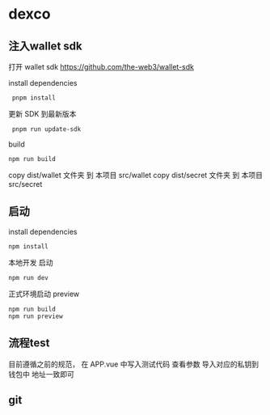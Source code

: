 # dexco

## 注入wallet sdk
打开 wallet sdk
https://github.com/the-web3/wallet-sdk

install dependencies
```
 pnpm install
```
更新 SDK 到最新版本
```
 pnpm run update-sdk
```
build
```
npm run build 
```
copy dist/wallet 文件夹 到 本项目 src/wallet 
copy dist/secret 文件夹 到 本项目 src/secret

## 启动
install dependencies
```
npm install
```
本地开发 启动
```
npm run dev 
```

正式环境启动
preview
```
npm run build 
npm run preview 
```
## 流程test
目前遵循之前的规范， 在 APP.vue 中写入测试代码
查看参数 导入对应的私钥到钱包中 地址一致即可


## git 